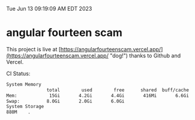 Tue Jun 13 09:19:09 AM EDT 2023

# angular fourteen scam


This project is live at [https://angularfourteenscam.vercel.app/](https://angularfourteenscam.vercel.app/ "dog!") thanks to Github and Vercel.

CI Status: 

```bash
System Memory
               total        used        free      shared  buff/cache   available
Mem:            15Gi       4.2Gi       4.4Gi       416Mi       6.6Gi        10Gi
Swap:          8.0Gi       2.0Gi       6.0Gi
System Storage
880M	.
```
```bash
